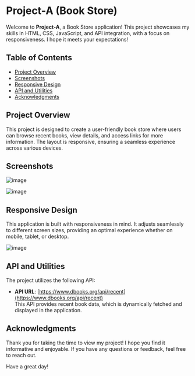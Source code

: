 # Project-A (Book Store)

Welcome to **Project-A**, a Book Store application! This project showcases my skills in HTML, CSS, JavaScript, and API integration, with a focus on responsiveness. I hope it meets your expectations!

## Table of Contents
- [Project Overview](#project-overview)
- [Screenshots](#screenshots)
- [Responsive Design](#responsive-design)
- [API and Utilities](#api-and-utilities)
- [Acknowledgments](#acknowledgments)

## Project Overview
This project is designed to create a user-friendly book store where users can browse recent books, view details, and access links for more information. The layout is responsive, ensuring a seamless experience across various devices.

## Screenshots
![image](https://github.com/user-attachments/assets/8f3f5caf-edf3-4910-896b-0bff12eb26a4)

![image](https://github.com/user-attachments/assets/d19e6ef5-c1c4-4120-97c9-4eb3f51114f9)


## Responsive Design
This application is built with responsiveness in mind. It adjusts seamlessly to different screen sizes, providing an optimal experience whether on mobile, tablet, or desktop.

![image](https://github.com/user-attachments/assets/adb75bdf-1a43-4e47-b392-21f9807e9148)

## API and Utilities
The project utilizes the following API:
- **API URL**: [https://www.dbooks.org/api/recent](https://www.dbooks.org/api/recent)  
  This API provides recent book data, which is dynamically fetched and displayed in the application.

## Acknowledgments
Thank you for taking the time to view my project! I hope you find it informative and enjoyable. If you have any questions or feedback, feel free to reach out.

Have a great day!
